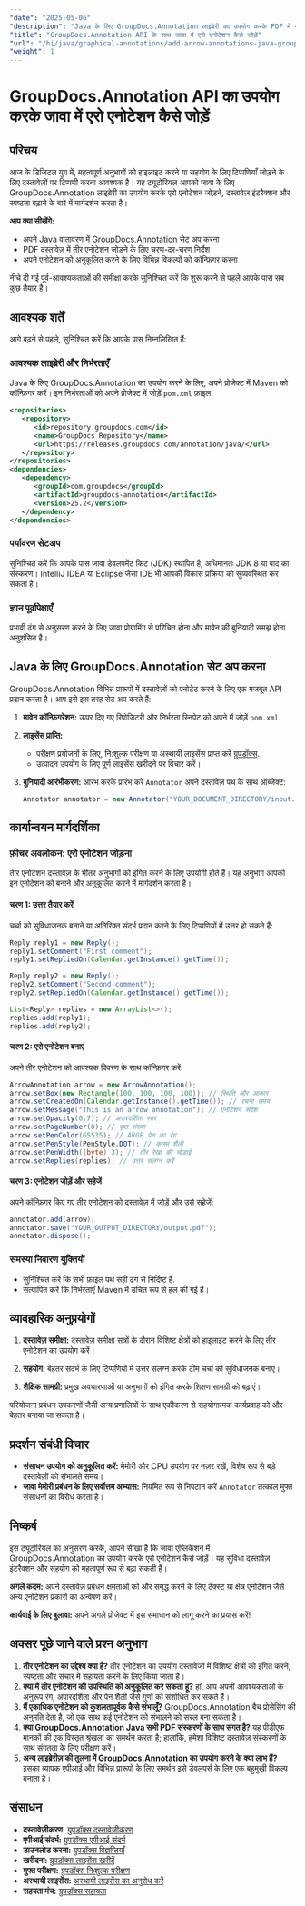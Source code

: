 ```yaml
---
"date": "2025-05-06"
"description": "Java के लिए GroupDocs.Annotation लाइब्रेरी का उपयोग करके PDF में तीर एनोटेशन को कुशलतापूर्वक जोड़ने का तरीका जानें। दस्तावेज़ स्पष्टता और सहयोग बढ़ाएँ।"
"title": "GroupDocs.Annotation API के साथ जावा में एरो एनोटेशन कैसे जोड़ें"
"url": "/hi/java/graphical-annotations/add-arrow-annotations-java-groupdocs/"
"weight": 1
---
```


# GroupDocs.Annotation API का उपयोग करके जावा में एरो एनोटेशन कैसे जोड़ें

## परिचय

आज के डिजिटल युग में, महत्वपूर्ण अनुभागों को हाइलाइट करने या सहयोग के लिए टिप्पणियाँ जोड़ने के लिए दस्तावेज़ों पर टिप्पणी करना आवश्यक है। यह ट्यूटोरियल आपको जावा के लिए GroupDocs.Annotation लाइब्रेरी का उपयोग करके एरो एनोटेशन जोड़ने, दस्तावेज़ इंटरैक्शन और स्पष्टता बढ़ाने के बारे में मार्गदर्शन करता है।

**आप क्या सीखेंगे:**
- अपने Java वातावरण में GroupDocs.Annotation सेट अप करना
- PDF दस्तावेज़ में तीर एनोटेशन जोड़ने के लिए चरण-दर-चरण निर्देश
- अपने एनोटेशन को अनुकूलित करने के लिए विभिन्न विकल्पों को कॉन्फ़िगर करना

नीचे दी गई पूर्व-आवश्यकताओं की समीक्षा करके सुनिश्चित करें कि शुरू करने से पहले आपके पास सब कुछ तैयार है।

## आवश्यक शर्तें

आगे बढ़ने से पहले, सुनिश्चित करें कि आपके पास निम्नलिखित हैं:

### आवश्यक लाइब्रेरी और निर्भरताएँ
Java के लिए GroupDocs.Annotation का उपयोग करने के लिए, अपने प्रोजेक्ट में Maven को कॉन्फ़िगर करें। इन निर्भरताओं को अपने प्रोजेक्ट में जोड़ें `pom.xml` फ़ाइल:

```xml
<repositories>
   <repository>
      <id>repository.groupdocs.com</id>
      <name>GroupDocs Repository</name>
      <url>https://releases.groupdocs.com/annotation/java/</url>
   </repository>
</repositories>
<dependencies>
   <dependency>
      <groupId>com.groupdocs</groupId>
      <artifactId>groupdocs-annotation</artifactId>
      <version>25.2</version>
   </dependency>
</dependencies>
```

### पर्यावरण सेटअप
सुनिश्चित करें कि आपके पास जावा डेवलपमेंट किट (JDK) स्थापित है, अधिमानतः JDK 8 या बाद का संस्करण। IntelliJ IDEA या Eclipse जैसा IDE भी आपकी विकास प्रक्रिया को सुव्यवस्थित कर सकता है।

### ज्ञान पूर्वापेक्षाएँ
प्रभावी ढंग से अनुसरण करने के लिए जावा प्रोग्रामिंग से परिचित होना और मावेन की बुनियादी समझ होना अनुशंसित है।

## Java के लिए GroupDocs.Annotation सेट अप करना

GroupDocs.Annotation विभिन्न प्रारूपों में दस्तावेज़ों को एनोटेट करने के लिए एक मजबूत API प्रदान करता है। आप इसे इस तरह सेट अप करते हैं:

1. **मावेन कॉन्फ़िगरेशन:**
   ऊपर दिए गए रिपोजिटरी और निर्भरता स्निपेट को अपने में जोड़ें `pom.xml`.

2. **लाइसेंस प्राप्ति:**
   - परीक्षण प्रयोजनों के लिए, नि:शुल्क परीक्षण या अस्थायी लाइसेंस प्राप्त करें [ग्रुपडॉक्स](https://purchase.groupdocs.com/temporary-license/).
   - उत्पादन उपयोग के लिए पूर्ण लाइसेंस खरीदने पर विचार करें।

3. **बुनियादी आरंभीकरण:**
   आरंभ करके प्रारंभ करें `Annotator` अपने दस्तावेज़ पथ के साथ ऑब्जेक्ट:

   ```java
   Annotator annotator = new Annotator("YOUR_DOCUMENT_DIRECTORY/input.pdf");
   ```

## कार्यान्वयन मार्गदर्शिका

### फ़ीचर अवलोकन: एरो एनोटेशन जोड़ना
तीर एनोटेशन दस्तावेज़ के भीतर अनुभागों को इंगित करने के लिए उपयोगी होते हैं। यह अनुभाग आपको इन एनोटेशन को बनाने और अनुकूलित करने में मार्गदर्शन करता है।

#### चरण 1: उत्तर तैयार करें 
चर्चा को सुविधाजनक बनाने या अतिरिक्त संदर्भ प्रदान करने के लिए टिप्पणियों में उत्तर हो सकते हैं:

```java
Reply reply1 = new Reply();
reply1.setComment("First comment");
reply1.setRepliedOn(Calendar.getInstance().getTime());

Reply reply2 = new Reply();
reply2.setComment("Second comment");
reply2.setRepliedOn(Calendar.getInstance().getTime());

List<Reply> replies = new ArrayList<>();
replies.add(reply1);
replies.add(reply2);
```

#### चरण 2: एरो एनोटेशन बनाएं 
अपने तीर एनोटेशन को आवश्यक विवरण के साथ कॉन्फ़िगर करें:

```java
ArrowAnnotation arrow = new ArrowAnnotation();
arrow.setBox(new Rectangle(100, 100, 100, 100)); // स्थिति और आकार
arrow.setCreatedOn(Calendar.getInstance().getTime()); // रचना समय
arrow.setMessage("This is an arrow annotation"); // एनोटेशन संदेश
arrow.setOpacity(0.7); // अपारदर्शिता स्तर
arrow.setPageNumber(0); // पृष्ठ संख्या
arrow.setPenColor(65535); // ARGB पेन का रंग
arrow.setPenStyle(PenStyle.DOT); // कलम शैली
arrow.setPenWidth((byte) 3); // तीर रेखा की चौड़ाई
arrow.setReplies(replies); // उत्तर संलग्न करें
```

#### चरण 3: एनोटेशन जोड़ें और सहेजें 
अपने कॉन्फ़िगर किए गए तीर एनोटेशन को दस्तावेज़ में जोड़ें और उसे सहेजें:

```java
annotator.add(arrow);
annotator.save("YOUR_OUTPUT_DIRECTORY/output.pdf");
annotator.dispose();
```

### समस्या निवारण युक्तियों
- सुनिश्चित करें कि सभी फ़ाइल पथ सही ढंग से निर्दिष्ट हैं.
- सत्यापित करें कि निर्भरताएँ Maven में उचित रूप से हल की गई हैं।

## व्यावहारिक अनुप्रयोगों

1. **दस्तावेज़ समीक्षा:**
   दस्तावेज़ समीक्षा सत्रों के दौरान विशिष्ट क्षेत्रों को हाइलाइट करने के लिए तीर एनोटेशन का उपयोग करें।
   
2. **सहयोग:**
   बेहतर संदर्भ के लिए टिप्पणियों में उत्तर संलग्न करके टीम चर्चा को सुविधाजनक बनाएं।
3. **शैक्षिक सामग्री:**
   प्रमुख अवधारणाओं या अनुभागों को इंगित करके शिक्षण सामग्री को बढ़ाएं।

परियोजना प्रबंधन उपकरणों जैसी अन्य प्रणालियों के साथ एकीकरण से सहयोगात्मक कार्यप्रवाह को और बेहतर बनाया जा सकता है।

## प्रदर्शन संबंधी विचार
- **संसाधन उपयोग को अनुकूलित करें:** मेमोरी और CPU उपयोग पर नज़र रखें, विशेष रूप से बड़े दस्तावेज़ों को संभालते समय।
- **जावा मेमोरी प्रबंधन के लिए सर्वोत्तम अभ्यास:** नियमित रूप से निपटान करें `Annotator` तत्काल मुफ्त संसाधनों का विरोध करता है।

## निष्कर्ष
इस ट्यूटोरियल का अनुसरण करके, आपने सीखा है कि जावा एप्लिकेशन में GroupDocs.Annotation का उपयोग करके एरो एनोटेशन कैसे जोड़ें। यह सुविधा दस्तावेज़ इंटरैक्शन और सहयोग को महत्वपूर्ण रूप से बढ़ा सकती है।

**अगले कदम:**
अपने दस्तावेज़ प्रबंधन क्षमताओं को और समृद्ध करने के लिए टेक्स्ट या क्षेत्र एनोटेशन जैसे अन्य एनोटेशन प्रकारों का अन्वेषण करें।

**कार्यवाई के लिए बुलावा:** अपने अगले प्रोजेक्ट में इस समाधान को लागू करने का प्रयास करें!

## अक्सर पूछे जाने वाले प्रश्न अनुभाग

1. **तीर एनोटेशन का उद्देश्य क्या है?**
   तीर एनोटेशन का उपयोग दस्तावेजों में विशिष्ट क्षेत्रों को इंगित करने, स्पष्टता और संचार में सहायता करने के लिए किया जाता है।
2. **क्या मैं तीर एनोटेशन की उपस्थिति को अनुकूलित कर सकता हूं?**
   हां, आप अपनी आवश्यकताओं के अनुरूप रंग, अपारदर्शिता और पेन शैली जैसे गुणों को संशोधित कर सकते हैं।
3. **मैं एकाधिक एनोटेशन को कुशलतापूर्वक कैसे संभालूँ?**
   GroupDocs.Annotation बैच प्रोसेसिंग की अनुमति देता है, जो एक साथ कई एनोटेशन को संभालने को सरल बना सकता है।
4. **क्या GroupDocs.Annotation Java सभी PDF संस्करणों के साथ संगत है?**
   यह पीडीएफ मानकों की एक विस्तृत श्रृंखला का समर्थन करता है; हालांकि, हमेशा विशिष्ट दस्तावेज़ संस्करणों के साथ संगतता के लिए परीक्षण करें।
5. **अन्य लाइब्रेरीज़ की तुलना में GroupDocs.Annotation का उपयोग करने के क्या लाभ हैं?**
   इसका व्यापक एपीआई और विभिन्न प्रारूपों के लिए समर्थन इसे डेवलपर्स के लिए एक बहुमुखी विकल्प बनाता है।

## संसाधन
- **दस्तावेज़ीकरण:** [ग्रुपडॉक्स दस्तावेज़ीकरण](https://docs.groupdocs.com/annotation/java/)
- **एपीआई संदर्भ:** [ग्रुपडॉक्स एपीआई संदर्भ](https://reference.groupdocs.com/annotation/java/)
- **डाउनलोड करना:** [ग्रुपडॉक्स विज्ञप्तियाँ](https://releases.groupdocs.com/annotation/java/)
- **खरीदना:** [ग्रुपडॉक्स लाइसेंस खरीदें](https://purchase.groupdocs.com/buy)
- **मुफ्त परीक्षण:** [ग्रुपडॉक्स निःशुल्क परीक्षण](https://releases.groupdocs.com/annotation/java/)
- **अस्थायी लाइसेंस:** [अस्थायी लाइसेंस का अनुरोध करें](https://purchase.groupdocs.com/temporary-license/)
- **सहयता मंच:** [ग्रुपडॉक्स सहायता](https://forum.groupdocs.com/c/annotation/)